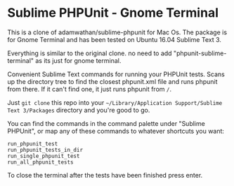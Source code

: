 # Sublime PHPUnit - Gnome Terminal

This is a clone of adamwathan/sublime-phpunit for Mac Os. The package is for Gnome Terminal and has been tested on Ubuntu 16.04 Sublime Text 3.

Everything is similar to the original clone. no need to add "phpunit-sublime-terminal" as its just for gnome terminal. 


Convenient Sublime Text commands for running your PHPUnit tests. Scans up the directory tree to find the closest phpunit.xml file and runs phpunit from there. If it can't find one, it just runs phpunit from `/`.

Just `git clone` this repo into your `~/Library/Application Support/Sublime Text 3/Packages` directory and you're good to go.

You can find the commands in the command palette under "Sublime PHPUnit", or map any of these commands to whatever shortcuts you want:

```
run_phpunit_test
run_phpunit_tests_in_dir
run_single_phpunit_test
run_all_phpunit_tests
```

To close the terminal after the tests have been finished press enter.
